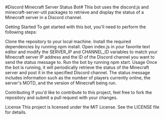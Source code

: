 #Discord Minecraft Server Status Bot#
This bot uses the discord.js and minecraft-server-util packages to retrieve and display the status of a Minecraft server in a Discord channel.

Getting Started
To get started with this bot, you'll need to perform the following steps:

Clone the repository to your local machine.
Install the required dependencies by running npm install.
Open index.js in your favorite text editor and modify the SERVER_IP and CHANNEL_ID variables to match your Minecraft server IP address and the ID of the Discord channel you want to send the status message to.
Run the bot by running npm start.
Usage
Once the bot is running, it will periodically retrieve the status of the Minecraft server and post it in the specified Discord channel. The status message includes information such as the number of players currently online, the server's MOTD, and the version of Minecraft being run.

Contributing
If you'd like to contribute to this project, feel free to fork the repository and submit a pull request with your changes.

License
This project is licensed under the MIT License. See the LICENSE file for details.
